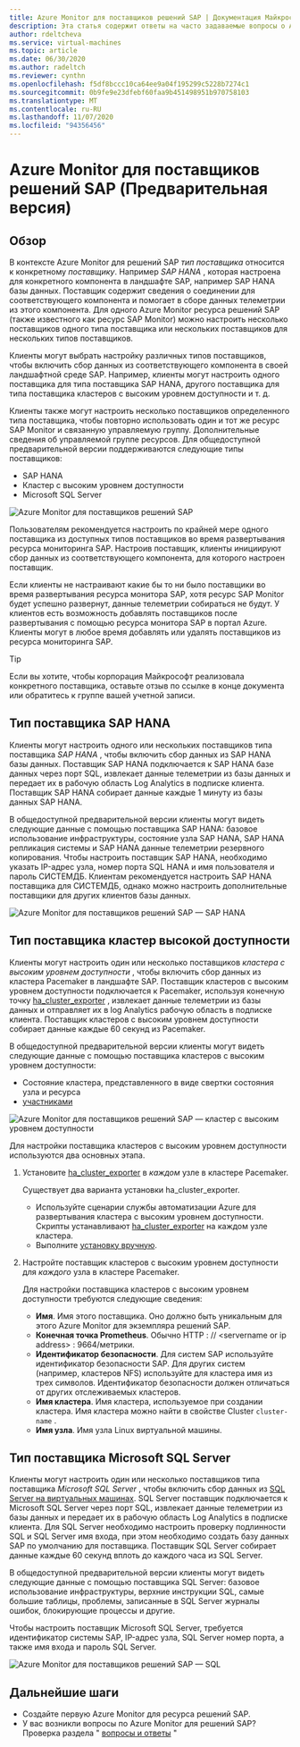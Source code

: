 ```yaml
---
title: Azure Monitor для поставщиков решений SAP | Документация Майкрософт
description: Эта статья содержит ответы на часто задаваемые вопросы о Azure Monitor для поставщиков решений SAP.
author: rdeltcheva
ms.service: virtual-machines
ms.topic: article
ms.date: 06/30/2020
ms.author: radeltch
ms.reviewer: cynthn
ms.openlocfilehash: f5df8bccc10ca64ee9a04f195299c5228b7274c1
ms.sourcegitcommit: 0b9fe9e23dfebf60faa9b451498951b970758103
ms.translationtype: MT
ms.contentlocale: ru-RU
ms.lasthandoff: 11/07/2020
ms.locfileid: "94356456"
---
```

# <a name="azure-monitor-for-sap-solutions-providers-preview"></a>Azure Monitor для поставщиков решений SAP (Предварительная версия)

## <a name="overview"></a>Обзор  

В контексте Azure Monitor для решений SAP *тип поставщика* относится к конкретному *поставщику*. Например *SAP HANA* , которая настроена для конкретного компонента в ландшафте SAP, например SAP HANA базы данных. Поставщик содержит сведения о соединении для соответствующего компонента и помогает в сборе данных телеметрии из этого компонента. Для одного Azure Monitor ресурса решений SAP (также известного как ресурс SAP Monitor) можно настроить несколько поставщиков одного типа поставщика или нескольких поставщиков для нескольких типов поставщиков.
   
Клиенты могут выбрать настройку различных типов поставщиков, чтобы включить сбор данных из соответствующего компонента в своей ландшафтной среде SAP. Например, клиенты могут настроить одного поставщика для типа поставщика SAP HANA, другого поставщика для типа поставщика кластеров с высоким уровнем доступности и т. д.  

Клиенты также могут настроить несколько поставщиков определенного типа поставщика, чтобы повторно использовать один и тот же ресурс SAP Monitor и связанную управляемую группу. Дополнительные сведения об управляемой группе ресурсов. Для общедоступной предварительной версии поддерживаются следующие типы поставщиков:   
- SAP HANA
- Кластер с высоким уровнем доступности
- Microsoft SQL Server

![Azure Monitor для поставщиков решений SAP](./media/azure-monitor-sap/azure-monitor-providers.png)

Пользователям рекомендуется настроить по крайней мере одного поставщика из доступных типов поставщиков во время развертывания ресурса мониторинга SAP. Настроив поставщик, клиенты инициируют сбор данных из соответствующего компонента, для которого настроен поставщик.   

Если клиенты не настраивают какие бы то ни было поставщики во время развертывания ресурса монитора SAP, хотя ресурс SAP Monitor будет успешно развернут, данные телеметрии собираться не будут. У клиентов есть возможность добавлять поставщиков после развертывания с помощью ресурса монитора SAP в портал Azure. Клиенты могут в любое время добавлять или удалять поставщиков из ресурса мониторинга SAP.

> [!Tip]
> Если вы хотите, чтобы корпорация Майкрософт реализовала конкретного поставщика, оставьте отзыв по ссылке в конце документа или обратитесь к группе вашей учетной записи.  

## <a name="provider-type-sap-hana"></a>Тип поставщика SAP HANA

Клиенты могут настроить одного или нескольких поставщиков типа поставщика *SAP HANA* , чтобы включить сбор данных из SAP HANA базы данных. Поставщик SAP HANA подключается к SAP HANA базе данных через порт SQL, извлекает данные телеметрии из базы данных и передает их в рабочую область Log Analytics в подписке клиента. Поставщик SAP HANA собирает данные каждые 1 минуту из базы данных SAP HANA.  

В общедоступной предварительной версии клиенты могут видеть следующие данные с помощью поставщика SAP HANA: базовое использование инфраструктуры, состояние узла SAP HANA, SAP HANA репликация системы и SAP HANA данные телеметрии резервного копирования. Чтобы настроить поставщик SAP HANA, необходимо указать IP-адрес узла, номер порта SQL HANA и имя пользователя и пароль СИСТЕМДБ. Клиентам рекомендуется настроить SAP HANA поставщика для СИСТЕМДБ, однако можно настроить дополнительные поставщики для других клиентов базы данных.

![Azure Monitor для поставщиков решений SAP — SAP HANA](./media/azure-monitor-sap/azure-monitor-providers-hana.png)

## <a name="provider-type-high-availability-cluster"></a>Тип поставщика кластер высокой доступности
Клиенты могут настроить один или несколько поставщиков *кластера с высоким уровнем доступности* , чтобы включить сбор данных из кластера Pacemaker в ландшафте SAP. Поставщик кластеров с высоким уровнем доступности подключается к Pacemaker, используя конечную точку [ha_cluster_exporter](https://github.com/ClusterLabs/ha_cluster_exporter) , извлекает данные телеметрии из базы данных и отправляет их в log Analytics рабочую область в подписке клиента. Поставщик кластеров с высоким уровнем доступности собирает данные каждые 60 секунд из Pacemaker.  

В общедоступной предварительной версии клиенты могут видеть следующие данные с помощью поставщика кластеров с высоким уровнем доступности:   
 - Состояние кластера, представленного в виде свертки состояния узла и ресурса 
 - [участниками](https://github.com/ClusterLabs/ha_cluster_exporter/blob/master/doc/metrics.md) 

![Azure Monitor для поставщиков решений SAP — кластер с высоким уровнем доступности](./media/azure-monitor-sap/azure-monitor-providers-pacemaker-cluster.png)

Для настройки поставщика кластеров с высоким уровнем доступности используются два основных этапа.

1. Установите [ha_cluster_exporter](https://github.com/ClusterLabs/ha_cluster_exporter) в *каждом* узле в кластере Pacemaker.

   Существует два варианта установки ha_cluster_exporter.
   
   - Используйте сценарии службы автоматизации Azure для развертывания кластера с высоким уровнем доступности. Скрипты устанавливают [ha_cluster_exporter](https://github.com/ClusterLabs/ha_cluster_exporter) на каждом узле кластера.  
   - Выполните [установку вручную](https://github.com/ClusterLabs/ha_cluster_exporter#manual-clone--build). 

2. Настройте поставщик кластеров с высоким уровнем доступности для *каждого* узла в кластере Pacemaker.

   Для настройки поставщика кластеров с высоким уровнем доступности требуются следующие сведения:
   
   - **Имя**. Имя этого поставщика. Оно должно быть уникальным для этого Azure Monitor для экземпляра решений SAP.
   - **Конечная точка Prometheus**. Обычно HTTP \: // \<servername or ip address\> : 9664/метрики.
   - **Идентификатор безопасности**. Для систем SAP используйте идентификатор безопасности SAP. Для других систем (например, кластеров NFS) используйте для кластера имя из трех символов. Идентификатор безопасности должен отличаться от других отслеживаемых кластеров.   
   - **Имя кластера**. Имя кластера, используемое при создании кластера. Имя кластера можно найти в свойстве Cluster `cluster-name` .
   - **Имя узла**. Имя узла Linux виртуальной машины.  

## <a name="provider-type-microsoft-sql-server"></a>Тип поставщика Microsoft SQL Server

Клиенты могут настроить один или несколько поставщиков типа поставщика *Microsoft SQL Server* , чтобы включить сбор данных из [SQL Server на виртуальных машинах](https://azure.microsoft.com/services/virtual-machines/sql-server/). SQL Server поставщик подключается к Microsoft SQL Server через порт SQL, извлекает данные телеметрии из базы данных и передает их в рабочую область Log Analytics в подписке клиента. Для SQL Server необходимо настроить проверку подлинности SQL и SQL Server имя входа, при этом необходимо создать базу данных SAP по умолчанию для поставщика. Поставщик SQL Server собирает данные каждые 60 секунд вплоть до каждого часа из SQL Server.  

В общедоступной предварительной версии клиенты могут видеть следующие данные с помощью поставщика SQL Server: базовое использование инфраструктуры, верхние инструкции SQL, самые большие таблицы, проблемы, записанные в SQL Server журналы ошибок, блокирующие процессы и другие.  

Чтобы настроить поставщик Microsoft SQL Server, требуется идентификатор системы SAP, IP-адрес узла, SQL Server номер порта, а также имя входа и пароль SQL Server.

![Azure Monitor для поставщиков решений SAP — SQL](./media/azure-monitor-sap/azure-monitor-providers-sql.png)

## <a name="next-steps"></a>Дальнейшие шаги

- Создайте первую Azure Monitor для ресурса решений SAP.
- У вас возникли вопросы по Azure Monitor для решений SAP? Проверка раздела " [вопросы и ответы](./azure-monitor-faq.md) "
